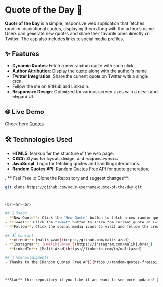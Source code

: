 # Quote of the Day 🎉

**Quote of the Day** is a simple, responsive web application that fetches random inspirational quotes, displaying them along with the author’s name. Users can generate new quotes and share their favorite ones directly on Twitter. The app also includes links to social media profiles.

## ✨ Features
- **Dynamic Quotes**: Fetch a new random quote with each click.
- **Author Attribution**: Display the quote along with the author's name.
- **Twitter Integration**: Share the current quote on Twitter with a single click.
- Follow the me on GitHub and LinkedIn.
- **Responsive Design**: Optimized for various screen sizes with a clean and elegant UI.

## 🌐 Live Demo
Check here [Quotes](https://malik-azad.github.io/quotes/)

## 🛠️ Technologies Used
- **HTML5**: Markup for the structure of the web page.
- **CSS3**: Styles for layout, design, and responsiveness.
- **JavaScript**: Logic for fetching quotes and handling interactions.
- **Random Quotes API**: [Random Quotes Free API](https://random-quotes-freeapi.vercel.app) for quote generation.

. ** Feel Free to Clone the Repository and suggest changes**:
   ```bash
   git clone https://github.com/your-username/quote-of-the-day.git



<br><hr><br>

## 🎯 Usage
- **New Quote**: Click the "New Quote" button to fetch a new random quote.
- **Tweet**: Click the "Tweet" button to share the current quote on Twitter.
- **Follow**: Click the social media icons to visit and follow the creator on GitHub, Instagram, and LinkedIn.

## 📬 Contact
- **GitHub**: [Malik Azad](https://github.com/malik-azad)
- **Instagram**: [@malikjubran_](https://instagram.com/malikjubran_)
- **LinkedIn**: [Malik Azad](https://linkedin.com/in/malikazad)

## 🙌 Acknowledgments
- Thanks to the [Random Quotes Free API](https://random-quotes-freeapi.vercel.app) for providing the inspirational quotes.

---

**Star** this repository if you like it and want to see more updates! 🌟
